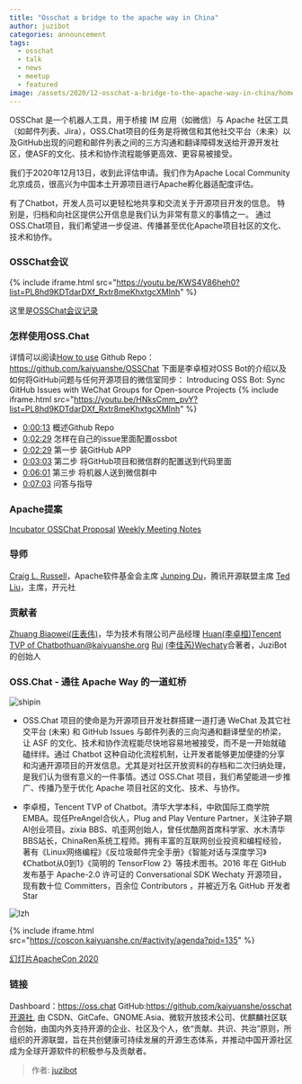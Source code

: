 ```yaml
---
title: "Osschat a bridge to the apache way in China"
author: juzibot
categories: announcement
tags:
  - osschat
  - talk
  - news
  - meetup
  - featured
image: /assets/2020/12-osschat-a-bridge-to-the-apache-way-in-china/homepage.webp
---
```


OSSChat 是一个机器人工具，用于桥接 IM 应用（如微信）与 Apache 社区工具（如邮件列表、Jira），OSS.Chat项目的任务是将微信和其他社交平台（未来）以及GitHub出现的问题和邮件列表之间的三方沟通和翻译障碍发送给开源开发社区，使ASF的文化、技术和协作流程能够更高效、更容易被接受。

我们于2020年12月13日，收到此评估申请。我们作为Apache Local Community北京成员，很高兴为中国本土开源项目进行Apache孵化器适配度评估。

有了Chatbot，开发人员可以更轻松地共享和交流关于开源项目开发的信息。
特别是，归档和向社区提供公开信息是我们认为非常有意义的事情之一。
通过OSS.Chat项目，我们希望进一步促进、传播甚至优化Apache项目社区的文化、技术和协作。

### OSSChat会议

{% include iframe.html src="https://youtu.be/KWS4V86heh0?list=PL8hd9KDTdarDXf_Rxtr8meKhxtgcXMInh" %}

这里是[OSSChat会议记录](https://shimo.im/docs/wGHydDxvWGjWKgDK)

### 怎样使用OSS.Chat

详情可以阅读[How to use](https://github.com/kaiyuanshe/osschat/blob/master/docs/pages/how-to-use.md)
Github Repo：<https://github.com/kaiyuanshe/OSSChat>
下面是李卓桓对OSS Bot的介绍以及如何将GitHub问题与任何开源项目的微信室同步：
Introducing OSS Bot: Sync GitHub Issues with WeChat Groups for Open-source Projects
{% include iframe.html src="https://youtu.be/HNksCmm_pvY?list=PL8hd9KDTdarDXf_Rxtr8meKhxtgcXMInh" %}

- [0:00:13](https://youtu.be/HNksCmm_pvY?list=PL8hd9KDTdarDXf_Rxtr8meKhxtgcXMInh&t=13) 概述Github Repo
- [0:02:29](https://youtu.be/HNksCmm_pvY?list=PL8hd9KDTdarDXf_Rxtr8meKhxtgcXMInh&t=149) 怎样在自己的issue里面配置ossbot
- [0:02:29](https://youtu.be/HNksCmm_pvY?list=PL8hd9KDTdarDXf_Rxtr8meKhxtgcXMInh&t=149) 第一步 装GitHub APP
- [0:03:03](https://youtu.be/HNksCmm_pvY?t=183) 第二步 将GitHub项目和微信群的配置送到代码里面
- [0:06:01](https://youtu.be/HNksCmm_pvY?list=PL8hd9KDTdarDXf_Rxtr8meKhxtgcXMInh&t=361) 第三步 将机器人送到微信群中
- [0:07:03](https://youtu.be/HNksCmm_pvY?list=PL8hd9KDTdarDXf_Rxtr8meKhxtgcXMInh&t=420) 问答与指导

### Apache提案

[Incubator OSSChat Proposal](https://cwiki.apache.org/confluence/display/INCUBATOR/OSSBotProposal)
[Weekly Meeting Notes](https://shimo.im/docs/wGHydDxvWGjWKgDK)

### 导师

[Craig L. Russell](https://github.com/clr-apache)，Apache软件基金会主席
[Junping Du](https://github.com/JunpingDu)，腾讯开源联盟主席
[Ted Liu](https://github.com/tedliu1)，主席，开元社

### 贡献者

[Zhuang Biaowei](https://github.com/zhuangbiaowei)[(庄表伟)](http://www.zhuangbiaowei.com/blog/)，华为技术有限公司产品经理
[Huan](https://github.com/huan)[(李卓桓)](http://linkedin.com/in/zixia)[Tencent TVP of Chatbot](https://cloud.tencent.com/tvp/138)[huan@kaiyuanshe.org](huan@kaiyuanshe.org)
[Rui](https://github.com/lijiarui)
[(李佳芮)](https://lijiarui.github.io/)[Wechaty](https://github.com/wechaty/wechaty)合著者，JuziBot的创始人

### OSS.Chat - 通往 Apache Way 的一道虹桥

![shipin](/assets/2020/12-osschat-a-bridge-to-the-apache-way-in-china/shipin.webp)

- OSS.Chat 项目的使命是为开源项目开发社群搭建一道打通 WeChat 及其它社交平台 (未来) 和 GitHub Issues 与邮件列表的三向沟通和翻译壁垒的桥梁，让 ASF 的文化、技术和协作流程能尽快地容易地被接受，而不是一开始就磕磕绊绊。通过 Chatbot 这种自动化流程机制，让开发者能够更加便捷的分享和沟通开源项目的开发信息。尤其是对社区开放资料的存档和二次归纳处理，是我们认为很有意义的一件事情。透过 OSS.Chat 项目，我们希望能进一步推广、传播乃至于优化 Apache 项目社区的文化、技术、与协作。

- 李卓桓，Tencent TVP of Chatbot。清华大学本科，中欧国际工商学院EMBA。现任PreAngel合伙人，Plug and Play Venture Partner，关注钟子期AI创业项目。zixia BBS、叽歪网创始人，曾任优酷网首席科学家、水木清华BBS站长，ChinaRen系统工程师。拥有丰富的互联网创业投资和编程经验，著有《Linux网络编程》《反垃圾邮件完全手册》《智能对话与深度学习》《Chatbot从0到1》《简明的 TensorFlow 2》等技术图书。2016 年在 GitHub 发布基于 Apache-2.0 许可证的 Conversational SDK Wechaty 开源项目，现有数十位 Committers，百余位 Contributors ，并被近万名 GitHub 开发者 Star

![lzh](/assets/2020/12-osschat-a-bridge-to-the-apache-way-in-china/lzh.webp)

{% include iframe.html src="https://coscon.kaiyuanshe.cn/#activity/agenda?pid=135" %}

[幻灯片ApacheCon 2020](https://docs.google.com/presentation/d/1ws1loxT0JVzNkZO_7G5Xx8T3mDvAmh8PCZ-sAs9rfqM/edit?usp=sharing)

### 链接

Dashboard：<https://oss.chat>
GitHub:<https://github.com/kaiyuanshe/osschat>
[开源社](https://kaiyuanshe.cn/), 由 CSDN、GitCafe、GNOME.Asia、微软开放技术公司、优麒麟社区联合创始，由国内外支持开源的企业、社区及个人，依“贡献、共识、共治”原则，所组织的开源联盟，旨在共创健康可持续发展的开源生态体系，并推动中国开源社区成为全球开源软件的积极参与及贡献者。

> 作者: [juzibot](https://github.com/juzibot/)
